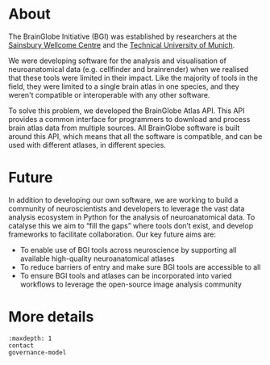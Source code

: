 # About

The BrainGlobe Initiative (BGI) was established by researchers at the
[Sainsbury Wellcome Centre](https://www.sainsburywellcome.org) and the [
Technical University of Munich](https://www.tum.de/en/).

We were developing software for the analysis and visualisation of neuroanatomical data
(e.g. cellfinder and brainrender) when we realised that these tools were limited in their impact.
Like the majority of tools in the field, they were limited to a single brain atlas in one species, and
they weren't compatible or interoperable with any other software.

To solve this problem, we developed the BrainGlobe Atlas API.
This API  provides a common interface for programmers to download and process brain atlas data from multiple sources.
All BrainGlobe software is built around this API, which means that all the software is compatible, and can be used with
different atlases, in different species.

# Future
In addition to developing our own software, we are working to build a community of neuroscientists and
developers to leverage the vast data analysis ecosystem in Python for the analysis of neuroanatomical data.
To catalyse this we aim to “fill the gaps” where tools don’t exist, and
develop frameworks to facilitate collaboration. Our key future aims are:
* To enable use of BGI tools across neuroscience by supporting all available high-quality neuroanatomical
  atlases
* To reduce barriers of entry and make sure BGI tools are accessible to all
* To ensure BGI tools and atlases can be incorporated into varied workflows to leverage the open-source
  image analysis community

# More details

```{toctree}
:maxdepth: 1
contact
governance-model
```


